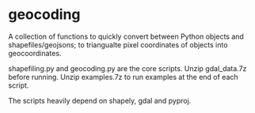 # geocoding
A collection of functions to quickly convert between Python objects and shapefiles/geojsons; to triangualte pixel coordinates of objects into geocoordinates.



shapefiling.py and geocoding.py are the core scripts. Unzip gdal_data.7z before running. Unzip examples.7z to run examples at the end of each script.

The scripts heavily depend on shapely, gdal and pyproj. 
